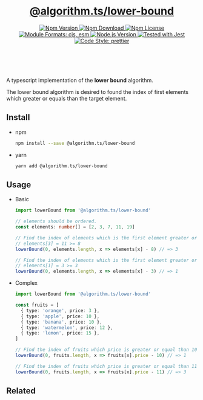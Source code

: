 <header>
  <h1 align="center">
    <a href="https://github.com/guanghechen/algorithm.ts/tree/main/packages/lower-bound#readme">@algorithm.ts/lower-bound</a>
  </h1>
  <div align="center">
    <a href="https://www.npmjs.com/package/@algorithm.ts/lower-bound">
      <img
        alt="Npm Version"
        src="https://img.shields.io/npm/v/@algorithm.ts/lower-bound.svg"
      />
    </a>
    <a href="https://www.npmjs.com/package/@algorithm.ts/lower-bound">
      <img
        alt="Npm Download"
        src="https://img.shields.io/npm/dm/@algorithm.ts/lower-bound.svg"
      />
    </a>
    <a href="https://www.npmjs.com/package/@algorithm.ts/lower-bound">
      <img
        alt="Npm License"
        src="https://img.shields.io/npm/l/@algorithm.ts/lower-bound.svg"
      />
    </a>
    <a href="#install">
      <img
        alt="Module Formats: cjs, esm"
        src="https://img.shields.io/badge/module_formats-cjs%2C%20esm-green.svg"
      />
    </a>
    <a href="https://github.com/nodejs/node">
      <img
        alt="Node.js Version"
        src="https://img.shields.io/node/v/@algorithm.ts/lower-bound"
      />
    </a>
    <a href="https://github.com/facebook/jest">
      <img
        alt="Tested with Jest"
        src="https://img.shields.io/badge/tested_with-jest-9c465e.svg"
      />
    </a>
    <a href="https://github.com/prettier/prettier">
      <img
        alt="Code Style: prettier"
        src="https://img.shields.io/badge/code_style-prettier-ff69b4.svg?style=flat-square"
      />
    </a>
  </div>
</header>
<br/>


A typescript implementation of the **lower bound** algorithm.

The lower bound algorithm is desired to found the index of first elements which
greater or equals than the target element.

## Install

* npm

  ```bash
  npm install --save @algorithm.ts/lower-bound
  ```

* yarn

  ```bash
  yarn add @algorithm.ts/lower-bound
  ```

## Usage

* Basic

  ```typescript
  import lowerBound from '@algorithm.ts/lower-bound'

  // elements should be ordered.
  const elements: number[] = [2, 3, 7, 11, 19]
  
  // Find the index of elements which is the first element greater or equal than 8
  // elements[3] = 11 >= 8
  lowerBound(0, elements.length, x => elements[x] - 8) // => 3

  // Find the index of elements which is the first element greater or equal than 3
  // elements[1] = 3 >= 3
  lowerBound(0, elements.length, x => elements[x] - 3) // => 1
  ```

* Complex

  ```typescript
  import lowerBound from '@algorithm.ts/lower-bound'

  const fruits = [
    { type: 'orange', price: 3 },
    { type: 'apple', price: 10 },
    { type: 'banana', price: 10 },
    { type: 'watermelon', price: 12 },
    { type: 'lemon', price: 15 },
  ]

  // Find the index of fruits which price is greater or equal than 10
  lowerBound(0, fruits.length, x => fruits[x].price - 10) // => 1

  // Find the index of fruits which price is greater or equal than 11
  lowerBound(0, fruits.length, x => fruits[x].price - 11) // => 3
  ```


## Related


[homepage]: https://github.com/guanghechen/algorithm.ts/tree/main/packages/lower-bound#readme

